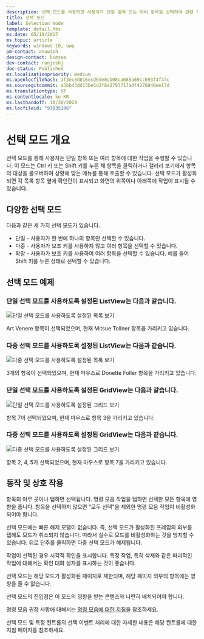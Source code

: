 ```yaml
---
description: 선택 모드를 사용하면 사용자가 단일 항목 또는 여러 항목을 선택하여 관련 작업을 수행할 수 있습니다.
title: 선택 모드
label: Selection mode
template: detail.hbs
ms.date: 05/19/2017
ms.topic: article
keywords: windows 10, uwp
pm-contact: anawish
design-contact: kimsea
dev-contact: ranjeshj
doc-status: Published
ms.localizationpriority: medium
ms.openlocfilehash: 1f3ec8d816ecd6de0cb08ca685a69cc693f4f47c
ms.sourcegitcommit: a3bbd3dd13be5d2f8a2793717adf4276840ee17d
ms.translationtype: HT
ms.contentlocale: ko-KR
ms.lasthandoff: 10/30/2020
ms.locfileid: "93035196"
---
```

# <a name="selection-mode-overview"></a>선택 모드 개요

선택 모드를 통해 사용자는 단일 항목 또는 여러 항목에 대한 작업을 수행할 수 있습니다. 이 모드는 Ctrl 키 또는 Shift 키를 누른 채 항목을 클릭하거나 갤러리 보기에서 항목의 대상을 롤오버하여 상황에 맞는 메뉴를 통해 호출할 수 있습니다. 선택 모드가 활성화되면 각 목록 항목 옆에 확인란이 표시되고 화면의 위쪽이나 아래쪽에 작업이 표시될 수 있습니다.

## <a name="different-selection-modes"></a>다양한 선택 모드
다음과 같은 세 가지 선택 모드가 있습니다.

- 단일 - 사용자가 한 번에 하나의 항목만 선택할 수 있습니다.
- 다중 - 사용자가 보조 키를 사용하지 않고 여러 항목을 선택할 수 있습니다.
- 확장 - 사용자가 보조 키를 사용하여 여러 항목을 선택할 수 있습니다. 예를 들어 Shift 키를 누른 상태로 선택할 수 있습니다.

## <a name="selection-mode-examples"></a>선택 모드 예제
### <a name="here-is-a-listview-with-single-selection-mode-enabled"></a>단일 선택 모드를 사용하도록 설정된 ListView는 다음과 같습니다.
![단일 선택 모드를 사용하도록 설정된 목록 보기](images/listview-selection-single.png)

Art Venere 항목이 선택되었으며, 현재 Mitsue Tollner 항목을 가리키고 있습니다.

### <a name="here-is-a-listview-with-multiple-selection-mode-enabled"></a>다중 선택 모드를 사용하도록 설정된 ListView는 다음과 같습니다.
![다중 선택 모드를 사용하도록 설정된 목록 보기](images/listview-selection-multiple.png)

3개의 항목이 선택되었으며, 현재 마우스로 Donette Foller 항목을 가리키고 있습니다.

### <a name="here-is-a-gridview-with-single-selection-mode-enabled"></a>단일 선택 모드를 사용하도록 설정된 GridView는 다음과 같습니다.
![단일 선택 모드를 사용하도록 설정된 그리드 보기](images/gridview-selection-single.png)

항목 7이 선택되었으며, 현재 마우스로 항목 3을 가리키고 있습니다.

### <a name="here-is-a-gridview-with-multiple-selection-mode-enabled"></a>다중 선택 모드를 사용하도록 설정된 GridView는 다음과 같습니다.
![다중 선택 모드를 사용하도록 설정된 그리드 보기](images/gridview-selection-multiple.png)

항목 2, 4, 5가 선택되었으며, 현재 마우스로 항목 7을 가리키고 있습니다.

## <a name="behavior-and-interaction"></a>동작 및 상호 작용
항목의 아무 곳이나 탭하면 선택됩니다. 명령 모음 작업을 탭하면 선택한 모든 항목에 영향을 줍니다. 항목을 선택하지 않으면 “모두 선택"을 제외한 명령 모음 작업이 비활성화되어야 합니다.

선택 모드에는 빠른 해제 모델이 없습니다. 즉, 선택 모드가 활성화된 프레임의 외부를 탭해도 모드가 취소되지 않습니다. 따라서 실수로 모드를 비활성화하는 것을 방지할 수 있습니다. 뒤로 단추를 클릭하면 다중 선택 모드가 해제됩니다.

작업이 선택된 경우 시각적 확인을 표시합니다. 특정 작업, 특히 삭제와 같은 파괴적인 작업에 대해서는 확인 대화 상자를 표시하는 것이 좋습니다.

선택 모드는 해당 모드가 활성화된 페이지로 제한되며, 해당 페이지 외부의 항목에는 영향을 줄 수 없습니다.

선택 모드의 진입점은 이 모드의 영향을 받는 콘텐츠와 나란히 배치되어야 합니다.

명령 모음 권장 사항에 대해서는 [명령 모음에 대한 지침](app-bars.md)을 참조하세요.

선택 모드 및 특정 컨트롤의 선택 이벤트 처리에 대한 자세한 내용은 해당 컨트롤에 대한 지침 페이지를 참조하세요.
